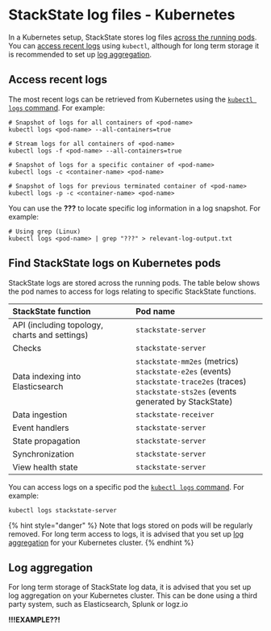 # StackState log files - Kubernetes

In a Kubernetes setup, StackState stores log files [across the running pods](#find-stackstate-logs-on-kubernetes-pods). You can [access recent logs](#access-recent-logs) using `kubectl`, although for long term storage it is recommended to set up [log aggregation](#log-aggregation).

## Access recent logs

The most recent logs can be retrieved from Kubernetes using the [`kubectl logs` command](https://kubernetes.io/docs/reference/generated/kubectl/kubectl-commands#logs). For example:
```
# Snapshot of logs for all containers of <pod-name>
kubectl logs <pod-name> --all-containers=true

# Stream logs for all containers of <pod-name>
kubectl logs -f <pod-name> --all-containers=true

# Snapshot of logs for a specific container of <pod-name>
kubectl logs -c <container-name> <pod-name>

# Snapshot of logs for previous terminated container of <pod-name>
kubectl logs -p -c <container-name> <pod-name>
```

You can use the **???** to locate specific log information in a log snapshot. For example:

```
# Using grep (Linux)
kubectl logs <pod-name> | grep "???" > relevant-log-output.txt

```

## Find StackState logs on Kubernetes pods

StackState logs are stored across the running pods. The table below shows the pod names to access for logs relating to specific StackState functions.

| StackState function | Pod name  |
|:---|:---|
| API (including topology, charts and settings) | `stackstate-server` |
| Checks | `stackstate-server` |
| Data indexing into Elasticsearch | `stackstate-mm2es` (metrics)<br>`stackstate-e2es` (events)<br>`stackstate-trace2es` (traces)<br>`stackstate-sts2es` (events generated by StackState) |
| Data ingestion | `stackstate-receiver` |
| Event handlers | `stackstate-server` |
| State propagation | `stackstate-server` |
| Synchronization | `stackstate-server` |
| View health state | `stackstate-server` |

You can access logs on a specific pod the [`kubectl logs` command](https://kubernetes.io/docs/reference/generated/kubectl/kubectl-commands#logs). For example:

```
kubectl logs stackstate-server
```

{% hint style="danger" %}
Note that logs stored on pods will be regularly removed. For long term access to logs, it is advised that you set up [log aggregation](#log-aggregation) for your Kubernetes cluster.
{% endhint %}


## Log aggregation

For long term storage of StackState log data, it is advised that you set up log aggregation on your Kubernetes cluster. This can be done using a third party system, such as Elasticsearch, Splunk or logz.io

**!!!EXAMPLE??!**
